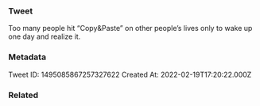 ### Tweet
Too many people hit “Copy&amp;Paste” on other people’s lives only to wake up one day and realize it.

### Metadata
Tweet ID: 1495085867257327622
Created At: 2022-02-19T17:20:22.000Z

### Related

